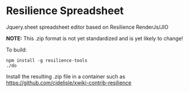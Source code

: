 # Resilience Spreadsheet
Jquery.sheet spreadsheet editor based on Resilience RenderJs/JIO

**NOTE:** This .zip format is not yet standardized and is yet likely to change!

To build:

    npm install -g resilience-tools
    ./do

Install the resulting .zip file in a container such as
https://github.com/cjdelisle/xwiki-contrib-resilience
